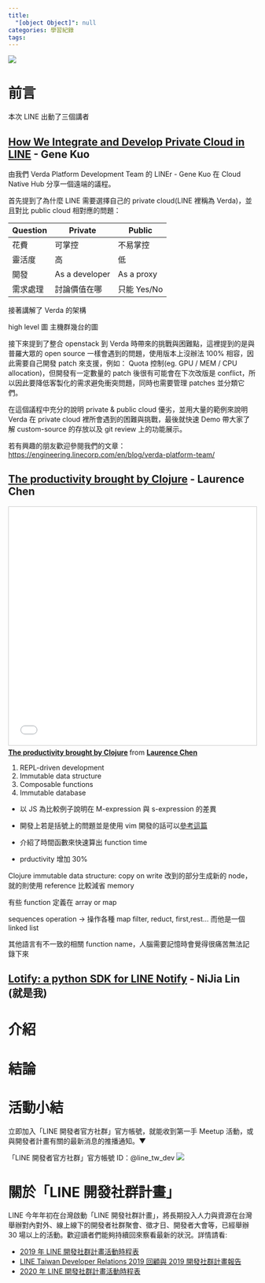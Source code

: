 ```yaml
---
title:
  "[object Object]": null
categories: 學習紀錄
tags:
---
```


![](https://i.imgur.com/0QAGPDc.png)

# 前言

<!-- more -->

本次 LINE 出動了三個講者

## [How We Integrate and Develop Private Cloud in LINE](https://coscup.org/2020/zh-TW/agenda/PZPMCR) - Gene Kuo

由我們 Verda Platform Development Team 的 LINEr - Gene Kuo 在 Cloud Native Hub 分享一個遠端的議程。

首先提到了為什麼 LINE 需要選擇自己的 private cloud(LINE 裡稱為 Verda)，並且對比 public cloud 相對應的問題：

| Question | Private        | Public      |
| -------- | -------------- | ----------- |
| 花費     | 可掌控         | 不易掌控    |
| 靈活度   | 高             | 低          |
| 開發     | As a developer | As a proxy  |
| 需求處理 | 討論價值在哪   | 只能 Yes/No |

接著講解了 Verda 的架構

high level 圖
主機群幾台的圖

接下來提到了整合 openstack 到 Verda 時帶來的挑戰與困難點，這裡提到的是與普羅大眾的 open source 一樣會遇到的問題，使用版本上沒辦法 100% 相容，因此需要自己開發 patch 來支援，例如： Quota 控制(eg. GPU / MEM / CPU allocation)，但開發有一定數量的 patch 後很有可能會在下次改版是 conflict，所以因此要降低客製化的需求避免衝突問題，同時也需要管理 patches 並分類它們。

在這個議程中充分的說明 private & public cloud 優劣，並用大量的範例來說明 Verda 在 private cloud 裡所會遇到的困難與挑戰，最後就快速 Demo 帶大家了解 custom-source 的存放以及 git review 上的功能展示。

若有興趣的朋友歡迎參閱我們的文章： https://engineering.linecorp.com/en/blog/verda-platform-team/

## [The productivity brought by Clojure](https://coscup.org/2020/zh-TW/agenda/CFSTWL) - Laurence Chen

<iframe src="//www.slideshare.net/slideshow/embed_code/key/hFD5ddH6NrHXUX" width="595" height="485" frameborder="0" marginwidth="0" marginheight="0" scrolling="no" style="border:1px solid #CCC; border-width:1px; margin-bottom:5px; max-width: 100%;" allowfullscreen> </iframe> <div style="margin-bottom:5px"> <strong> <a href="//www.slideshare.net/humorless/the-productivity-brought-by-clojure-149170292" title="The productivity brought by Clojure" target="_blank">The productivity brought by Clojure</a> </strong> from <strong><a href="https://www.slideshare.net/humorless" target="_blank">Laurence Chen</a></strong> </div>

1. REPL-driven development
2. Immutable data structure
3. Composable functions
4. Immutable database

- 以 JS 為比較例子說明在 M-expression 與 s-expression 的差異

- 開發上若是括號上的問題並是使用 vim 開發的話可以[參考這篇](http://irongateinfo.blogspot.com/2017/02/clojure-vim-rainbow-parentheses-cljfmt.html)

- 介紹了時間函數來快速算出 function time
- prductivity 增加 30%

Clojure immutable data structure: copy on write
改到的部分生成新的 node，就的則使用 reference
比較減省 memory

有些 function 定義在 array or map

sequences operation -> 操作各種 map filter, reduct, first,rest...
而他是一個 linked list

其他語言有不一致的相關 function name，人腦需要記憶時會覺得很痛苦無法記錄下來

## [Lotify: a python SDK for LINE Notify](https://coscup.org/2020/zh-TW/agenda/KNJDWQ) - NiJia Lin (就是我)

<script async class="speakerdeck-embed" data-id="733b207481c441adab9cac7d241efc29" data-ratio="1.77777777777778" src="//speakerdeck.com/assets/embed.js"></script>

# 介紹

# 結論

# 活動小結

立即加入「LINE 開發者官方社群」官方帳號，就能收到第一手 Meetup 活動，或與開發者計畫有關的最新消息的推播通知。▼

「LINE 開發者官方社群」官方帳號 ID：@line_tw_dev
![](https://i.imgur.com/gxHgAzB.png)

# 關於「LINE 開發社群計畫」

LINE 今年年初在台灣啟動「LINE 開發社群計畫」，將長期投入人力與資源在台灣舉辦對內對外、線上線下的開發者社群聚會、徵才日、開發者大會等，已經舉辦 30 場以上的活動。歡迎讀者們能夠持續回來察看最新的狀況。詳情請看:

- [2019 年 LINE 開發社群計畫活動時程表](https://engineering.linecorp.com/zh-hant/blog/line-taiwan-developer-relations-2019-plan/)
- [LINE Taiwan Developer Relations 2019 回顧與 2019 開發社群計畫報告](https://engineering.linecorp.com/zh-hant/blog/line-taiwan-developer-relations-2019/)
- [2020 年 LINE 開發社群計畫活動時程表](https://engineering.linecorp.com/zh-hant/blog/2020-line-tw-devrel/)
